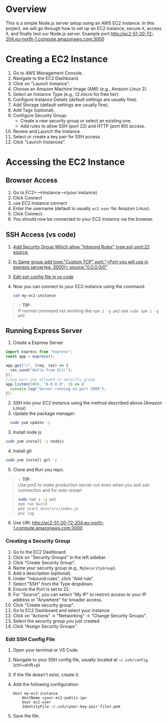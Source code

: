 # Overview

This is a simple Node.js server setup using an AWS EC2 instance. In this project, we will go through how to set up an EC2 instance, secure it, access it, and finally test our Node.js server.
Example port http://ec2-51-20-72-204.eu-north-1.compute.amazonaws.com:3000

# Creating a EC2 Instance

1. Go to AWS Management Console.
2. Navigate to the EC2 Dashboard.
3. Click on "Launch Instance".
4. Choose an Amazon Machine Image (AMI) (e.g., Amazon Linux 2).
5. Select an Instance Type (e.g., t2.micro for free tier).
6. Configure Instance Details (default settings are usually fine).
7. Add Storage (default settings are usually fine).
8. Add Tags (optional).
9. Configure Security Group:
   - Create a new security group or select an existing one.
   - Add rules to allow SSH (port 22) and HTTP (port 80) access.
10. Review and Launch the Instance.
11. Select or create a key pair for SSH access.
12. Click "Launch Instances".

# Accessing the EC2 Instance

## Browser Access

1. Go to EC2=-->Instance-->(your instance)
2. Click Connect
3. use EC2 Instance connect
4. Enter the username (default is usually `ec2-user` for Amazon Linux).
5. Click Connect.
6. You should now be connected to your EC2 instance via the browser.

## SSH Access (vs code)

1. [Add Security Group Which allow "Inbound Rules" type:ssh port:22 source:<Your IP>](#creating-a-security-group)
2. [In Same group add type:"Custom TCP" port:"<Port you will use in express server(eg: 3000)> source:"0.0.0.0/0"](#creating-a-security-group)
3. [Edit ssh config file in vs code](#edit-ssh-config-file)
4. Now you can connect to your EC2 instance using the command:

   ```bash
   ssh my-ec2-instance
   ```

> 💡 **TIP:**  
> If normal command not working like `npm i -g pm2` use `sudo npm i -g pm2`

## Running Express Server

1. Create a Express Server

```js
import express from "express";
const app = express();

app.get("/", (req, res) => {
  res.send("Hello from EC2!");
});
//use port you allowed in security group
app.listen(3000, "0.0.0.0", () => {
  console.log("Server running on port 3000");
});
```

2. SSH into your EC2 instance using the method described above.(Amazon Linux)
3. Update the package manager:

```bash
  sudo yum update -y
```

3. Install node js

```bash
sudo yum install -y nodejs
```

4. Install git

```bash
sudo yum install git -y
```

5. Clone and Run you repo.

> 💡 **TIP:**  
> Use pm2 to make production server run even when you exit ssh connection and for auto restart
>
> ```bash
> sudo npm i -g pm2
> npm run build
> pm2 start dist/src/index.js
> pn2 log
> ```

6. Use URl: http://ec2-51-20-72-204.eu-north-1.compute.amazonaws.com:3000

### Creating a Security Group

1. Go to the EC2 Dashboard.
2. Click on "Security Groups" in the left sidebar.
3. Click "Create Security Group".
4. Name your security group (e.g., `MySecurityGroup`).
5. Add a description (optional).
6. Under "Inbound rules", click "Add rule".
7. Select "SSH" from the Type dropdown.
8. Ensure the Port is set to 22.
9. For "Source", you can select "My IP" to restrict access to your IP address or "Anywhere" for broader access.
10. Click "Create security group".
11. Go to EC2 Dashboard and select your instance.
12. Click on "Actions" -> "Networking" -> "Change Security Groups".
13. Select the security group you just created.
14. Click "Assign Security Groups".

### Edit SSH Config File

1. Open your terminal or VS Code.
2. Navigate to your SSH config file, usually located at `~/.ssh/config`.(ctrl+shift+p)
3. If the file doesn't exist, create it.
4. Add the following configuration:

   ```plaintext
   Host my-ec2-instance
       HostName <your-ec2-public-ip>
       User ec2-user
       IdentityFile ~/.ssh/<your-key-pair-file>.pem
   ```

5. Save the file.

